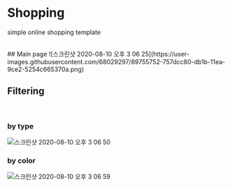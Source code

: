 # Shopping
simple online shopping template

</br>
## Main page
![스크린샷 2020-08-10 오후 3 06 25](https://user-images.githubusercontent.com/68029297/89755752-757dcc80-db1b-11ea-9ce2-5254c665370a.png)

</br>

## Filtering
</br>

### by type
![스크린샷 2020-08-10 오후 3 06 50](https://user-images.githubusercontent.com/68029297/89755756-7878bd00-db1b-11ea-893a-fe0e8a9277f1.png)
</br>

### by color
![스크린샷 2020-08-10 오후 3 06 59](https://user-images.githubusercontent.com/68029297/89755759-7a428080-db1b-11ea-963f-ccc367b7e9a0.png)


